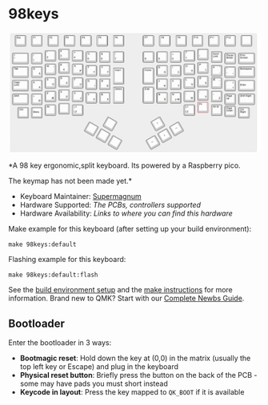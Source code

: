 # 98keys

![98keys](https://github.com/Supermagnum/98keys-ergo/blob/master/layout.png)

*A 98 key ergonomic,split keyboard. Its powered by a Raspberry pico.

The keymap has not been made yet.*

* Keyboard Maintainer: [Supermagnum](https://github.com/Supermagnum)
* Hardware Supported: *The PCBs, controllers supported*
* Hardware Availability: *Links to where you can find this hardware*

Make example for this keyboard (after setting up your build environment):

    make 98keys:default

Flashing example for this keyboard:

    make 98keys:default:flash

See the [build environment setup](https://docs.qmk.fm/#/getting_started_build_tools) and the [make instructions](https://docs.qmk.fm/#/getting_started_make_guide) for more information. Brand new to QMK? Start with our [Complete Newbs Guide](https://docs.qmk.fm/#/newbs).

## Bootloader

Enter the bootloader in 3 ways:

* **Bootmagic reset**: Hold down the key at (0,0) in the matrix (usually the top left key or Escape) and plug in the keyboard
* **Physical reset button**: Briefly press the button on the back of the PCB - some may have pads you must short instead
* **Keycode in layout**: Press the key mapped to `QK_BOOT` if it is available
